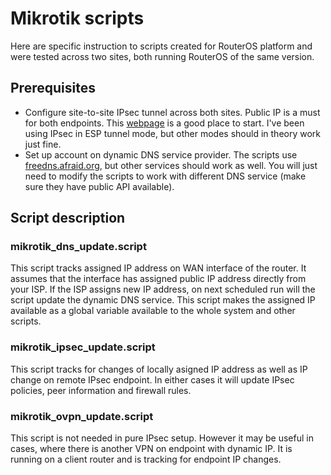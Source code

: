 # Mikrotik scripts

Here are specific instruction to scripts created for RouterOS platform and were tested across two sites, both running RouterOS of the same version.

## Prerequisites

- Configure site-to-site IPsec tunnel across both sites. Public IP is a must for both endpoints. This [webpage](http://wiki.mikrotik.com/wiki/Manual:IP/IPsec) is a good place to start. I've been using IPsec in ESP tunnel mode, but other modes should in theory work just fine.
- Set up account on dynamic DNS service provider. The scripts use [freedns.afraid.org](http://freedns.afraid.org/), but other services should work as well. You will just need to modify the scripts to work with different DNS service (make sure they have public API available).

## Script description

### mikrotik_dns_update.script

This script tracks assigned IP address on WAN interface of the router. It assumes that the interface has assigned public IP address directly from your ISP. If the ISP assigns new IP address, on next scheduled run will the script update the dynamic DNS service. This script makes the assigned IP available as a global variable available to the whole system and other scripts.

### mikrotik_ipsec_update.script

This script tracks for changes of locally asigned IP address as well as IP change on remote IPsec endpoint. In either cases it will update IPsec policies, peer information and firewall rules.

### mikrotik_ovpn_update.script

This script is not needed in pure IPsec setup. However it may be useful in cases, where there is another VPN on endpoint with dynamic IP. It is running on a client router and is tracking for endpoint IP changes.
